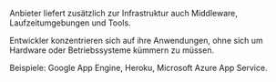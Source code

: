 Anbieter liefert zusätzlich zur Infrastruktur auch Middleware, Laufzeitumgebungen und Tools.

Entwickler konzentrieren sich auf ihre Anwendungen, ohne sich um Hardware oder Betriebssysteme kümmern zu müssen.

Beispiele: Google App Engine, Heroku, Microsoft Azure App Service.
